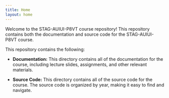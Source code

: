 ```yaml
---
title: Home
layout: home
---
```


Welcome to the STAG-AUIUI-P8VT course repository! This repository contains both the documentation and source code for the STAG-AUIUI-P8VT course.

This repository contains the following:

- **Documentation:** This directory contains all of the documentation for the course, including lecture slides, assignments, and other relevant materials.

- **Source Code:** This directory contains all of the source code for the course. The source code is organized by year, making it easy to find and navigate.
